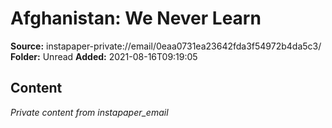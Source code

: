 # Afghanistan: We Never Learn

**Source:** instapaper-private://email/0eaa0731ea23642fda3f54972b4da5c3/
**Folder:** Unread
**Added:** 2021-08-16T09:19:05




## Content
*Private content from instapaper_email*
